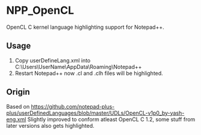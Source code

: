 # NPP_OpenCL
OpenCL C kernel language highlighting support for Notepad++.

Usage
-----

1. Copy userDefineLang.xml into C:\Users\UserName\AppData\Roaming\Notepad++
2. Restart Notepad++ now .cl and .clh files will be highlighted.

Origin
------

Based on https://github.com/notepad-plus-plus/userDefinedLanguages/blob/master/UDLs/OpenCL-v1p0_by-yash-eng.xml
Slightly improved to conform atleast OpenCL C 1.2, some stuff from later versions also gets highlighted.

